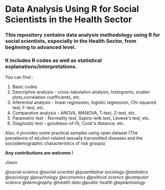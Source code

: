 # Data Analysis Using R for Social Scientists in the Health Sector

### This repository contains data analysis methodology using R for social scientists, especially in the Health Sector, from beginning to advanced level.

### It includes R codes as well as statistical explanations/interpretations. 
  
You can find :
1) Basic codes
2) Descriptive analysis - cross-tabulation analysis, histograms, scatter plots,correlation coefficients, etc.
3) Inferential analysis - linear regression, logistic regression, Chi-squared test, F-test, etc. 
4) Comparative analysis - ANOVA, MANOVA, T-test, Z-test, etc.
5) Parametric test - Normality test, Sapiro-wilk test, Levene's test, etc. 
6) Diagnostic test - goodness-of-fit, Cook's distance, etc.

Also, it provides some practical samples using open dataset 
(The prevalence of alcohol-related sexually transmitted diseases and the sociodemographic characteristics of risk groups)

**Any contributions are welcome !**

*Jiwon*



*@social science @social scientist @quantitative sociology @statistics @sociology @psychology @economics @political science @computer science @demography @health data @public health @epidemiology*
